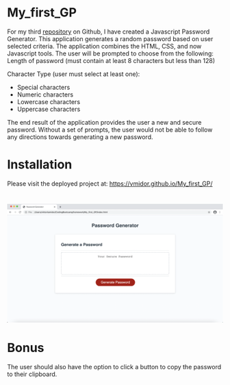 # My_first_GP

For my third [repository](https://github.com/vmidor/My_first_GP) on Github, I have created a Javascript Password Generator. This application generates a random password based on user selected criteria. The application combines the HTML, CSS, and now Javascript tools. The user will be prompted to choose from the following:
Length of password (must contain at least 8 characters but less than 128)

Character Type (user must select at least one): 
* Special characters 
* Numeric characters 
* Lowercase characters 
* Uppercase characters

The end result of the application provides the user a new and secure password. Without a set of prompts, the user would not be able to follow any directions towards generating a new password.

# Installation
Please visit the deployed project at: https://vmidor.github.io/My_first_GP/

# 
![screenshopt of the app](assets/Demo-screenshot.png)

# Bonus
The user should also have the option to click a button to copy the password to their clipboard.
 

